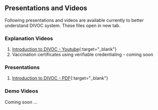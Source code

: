 ## Presentations and Videos

Following presentations and videos are available currently to better understand DIVOC system. These files open in new tab.

### Explanation Videos

1. [Introduction to DIVOC - Youtube](https://youtu.be/vl_EP9fpzh0){:target="_blank"}
2. Vaccination certificates using verifiable credentialing - coming soon

### Presentations

1. [Introduction to DIVOC - PDF](https://drive.google.com/file/d/1kBl-WCUX75qabvGrPSXWubU4p5o-38cV/view){:target="_blank"}

### Demo Videos

Coming soon ...

